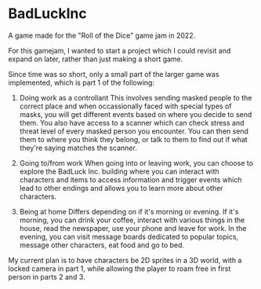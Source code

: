 # BadLuckInc
A game made for the "Roll of the Dice" game jam in 2022.

For this gamejam, I wanted to start a project which I could revisit and expand on later, rather than just making a short game.

Since time was so short, only a small part of the larger game was implemented, which is part 1 of the following:

1. Doing work as a controllant
   This involves sending masked people to the correct place and when occassionally faced with special types of masks, you will get different events based on where you decide to send them.
   You also have access to a scanner which can check stress and threat level of every masked person you encounter. You can then send them to where you think they belong, or talk to them to
   find out if what they're saying matches the scanner.

2. Going to/from work
   When going into or leaving work, you can choose to explore the BadLuck Inc. building where you can interact with characters and items to access information and trigger events which lead
   to other endings and allows you to learn more about other characters.

3. Being at home
   Differs depending on if it's morning or evening. If it's morning, you can drink your coffee, interact with various things in the house, read the newspaper, use your phone and leave for work.
   In the evening, you can visit message boards dedicated to popular topics, message other characters, eat food and go to bed.

My current plan is to have characters be 2D sprites in a 3D world, with a locked camera in part 1, while allowing the player to roam free in first person in parts 2 and 3.
